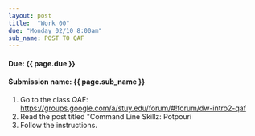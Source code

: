 ```yaml
---
layout: post
title:  "Work 00"
due: "Monday 02/10 8:00am"
sub_name: POST TO QAF
---
```


#### Due: {{ page.due }}

#### Submission name: {{ page.sub_name }}

1. Go to the class QAF: <https://groups.google.com/a/stuy.edu/forum/#!forum/dw-intro2-qaf>
2. Read the post titled "Command Line Skillz: Potpouri
3. Follow the instructions.
